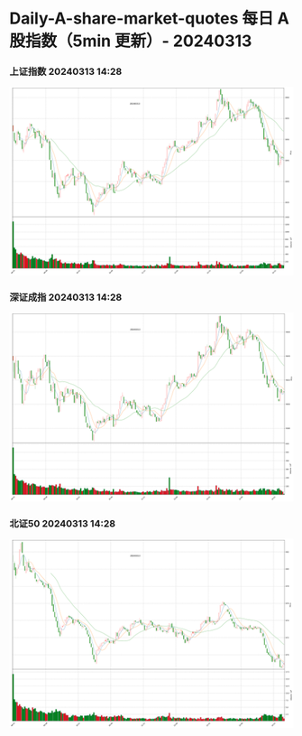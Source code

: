 
# Daily-A-share-market-quotes 每日 A 股指数（5min 更新）- 20240313

### 上证指数 20240313 14:28
![](./fig/2024/3/20240313-sh000001.png)

### 深证成指 20240313 14:28
![](./fig/2024/3/20240313-sz399001.png)

### 北证50 20240313 14:28
![](./fig/2024/3/20240313-bj899050.png)
